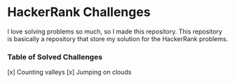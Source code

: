# HackerRank Challenges

I love solving problems so much, so I made this repository. This repository is basically
a repository that store my solution for the HackerRank problems.

### Table of Solved Challenges

[x] Counting valleys
[x] Jumping on clouds
